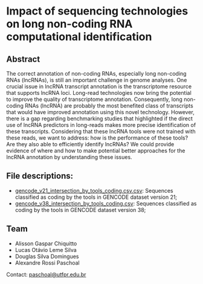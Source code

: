 # Impact of sequencing technologies on long non-coding RNA computational identification

## Abstract

The correct annotation of non-coding RNAs, especially long non-coding RNAs (lncRNAs), is still an important challenge in genome analyses. One crucial issue in lncRNA transcript annotation is the transcriptome resource that supports lncRNA loci. Long-read technologies now bring the potential to improve the quality of transcriptome annotation. Consequently, long non-coding RNAs (lncRNA) are probably the most benefited class of transcripts that would have improved annotation using this novel technology. However, there is a gap regarding benchmarking studies that highlighted if the direct use of lncRNA predictors in long-reads makes more precise identification of these transcripts. Considering that these lncRNA tools were not trained with these reads, we want to address: how is the performance of these tools? Are they also able to efficiently identify lncRNAs? We could provide evidence of where and how to make potential better approaches for the lncRNA annotation by understanding these issues.

## File descriptions:

- [gencode_v21_intersection_by_tools_coding.csv.csv](https://github.com/alerpaschoal/Benchmarking-HTS-LncRNAs-Tools/raw/master/gencode_v21_intersection_by_tools_coding.csv.csv): Sequences classified as coding by the tools in GENCODE dataset version 21;
- [gencode_v38_intersection_by_tools_coding.csv](https://github.com/alerpaschoal/Benchmarking-HTS-LncRNAs-Tools/raw/master/gencode_v38_intersection_by_tools_coding.csv): Sequences classified as coding by the tools in GENCODE dataset version 38;

## Team

- Alisson Gaspar Chiquitto
- Lucas Otávio Leme Silva
- Douglas Silva Domingues
- Alexandre Rossi Paschoal

Contact: paschoal@utfpr.edu.br
